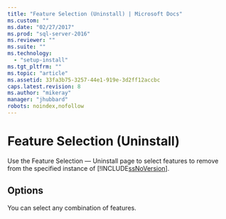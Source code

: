 ```yaml
---
title: "Feature Selection (Uninstall) | Microsoft Docs"
ms.custom: ""
ms.date: "02/27/2017"
ms.prod: "sql-server-2016"
ms.reviewer: ""
ms.suite: ""
ms.technology: 
  - "setup-install"
ms.tgt_pltfrm: ""
ms.topic: "article"
ms.assetid: 33fa3b75-3257-44e1-919e-3d2ff12accbc
caps.latest.revision: 8
ms.author: "mikeray"
manager: "jhubbard"
robots: noindex,nofollow
---
```

# Feature Selection (Uninstall)
  Use the Feature Selection — Uninstall page to select features to remove from the specified instance of [!INCLUDE[ssNoVersion](../a9notintoc/includes/ssnoversion-md.md)].  
  
## Options  
 You can select any combination of features.  
  
  